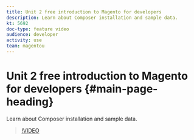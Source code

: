 ```yaml
---
title: Unit 2 free introduction to Magento for developers
description: Learn about Composer installation and sample data.
kt: 5692
doc-type: feature video
audience: developer
activity: use
team: magentou
---
```


# Unit 2 free introduction to Magento for developers {#main-page-heading}

Learn about Composer installation and sample data.

>[!VIDEO](https://video.tv.adobe.com/v/36194)